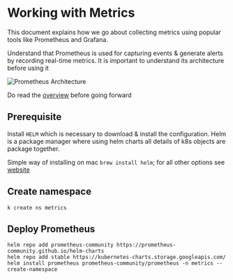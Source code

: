 # Working with Metrics

This document explains how we go about collecting metrics using popular tools like Prometheus and Grafana. 

Understand that Prometheus is used for capturing events & generate alerts by recording real-time metrics. It is important to understand its architecture before using it

![Prometheus Architecture](https://prometheus.io/assets/architecture.png)

Do read the [overview](https://prometheus.io/docs/introduction/overview/) before going forward

## Prerequisite

Install `HELM` which is necessary to download & install the configuration. Helm is a package manager where using helm charts all details of k8s objects are package together.
 
 Simple way of installing on mac `brew install helm`; for all other options see [website](https://helm.sh/docs/helm/helm_install/)
 
## Create namespace

`k create ns metrics`

## Deploy Prometheus 

```
helm repo add prometheus-community https://prometheus-community.github.io/helm-charts
helm repo add stable https://kubernetes-charts.storage.googleapis.com/
helm install prometheus prometheus-community/prometheus -n metrics --create-namespace
```
